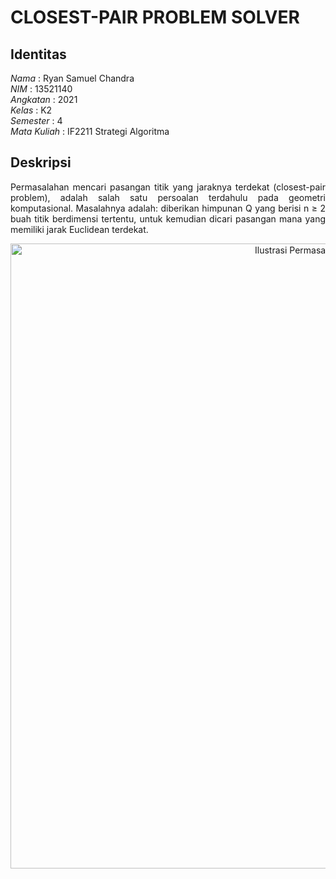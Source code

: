# CLOSEST-PAIR PROBLEM SOLVER
## Identitas
*Nama* : Ryan Samuel Chandra<br />
*NIM* : 13521140<br />
*Angkatan* : 2021<br />
*Kelas* : K2<br />
*Semester* : 4<br />
*Mata Kuliah* : IF2211 Strategi Algoritma

## Deskripsi
<p align="justify">Permasalahan mencari pasangan titik yang jaraknya terdekat (closest-pair problem), adalah salah satu persoalan terdahulu pada geometri komputasional. Masalahnya adalah: diberikan himpunan Q yang berisi n ≥ 2 buah titik berdimensi tertentu, untuk kemudian dicari pasangan mana yang memiliki jarak Euclidean terdekat.</p>

<p align="center">
  <img width="1000" src="https://i.imgur.com/bm0vid8.png" alt="Ilustrasi Permasalahan Closest-Pair">
</p>
